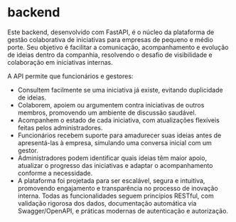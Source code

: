 # backend

Este backend, desenvolvido com FastAPI, é o núcleo da plataforma de gestão colaborativa de iniciativas para empresas de pequeno e médio porte. Seu objetivo é facilitar a comunicação, acompanhamento e evolução de ideias dentro da companhia, resolvendo o desafio de visibilidade e colaboração em iniciativas internas.

A API permite que funcionários e gestores:

- Consultem facilmente se uma iniciativa já existe, evitando duplicidade de ideias.
- Colaborem, apoiem ou argumentem contra iniciativas de outros membros, promovendo um ambiente de discussão saudável.
- Acompanhem o estado de cada iniciativa, com atualizações flexíveis feitas pelos administradores.
- Funcionários recebem suporte para amadurecer suas ideias antes de apresentá-las à empresa, simulando uma conversa inicial com um gestor.
- Administradores podem identificar quais ideias têm maior apoio, atualizar o progresso das iniciativas e adaptar o acompanhamento conforme a necessidade.
- A plataforma foi projetada para ser escalável, segura e intuitiva, promovendo engajamento e transparência no processo de inovação interna. Todas as funcionalidades seguem princípios RESTful, com validação rigorosa dos dados, documentação automática via Swagger/OpenAPI, e práticas modernas de autenticação e autorização.
